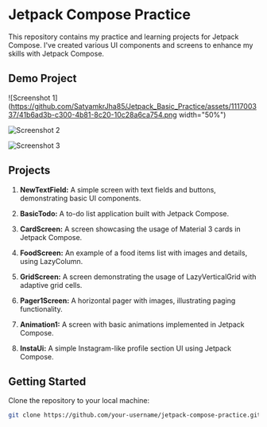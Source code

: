 # Jetpack Compose Practice

This repository contains my practice and learning projects for Jetpack Compose. I've created various UI components and screens to enhance my skills with Jetpack Compose.

## Demo Project

![Screenshot 1](https://github.com/SatyamkrJha85/Jetpack_Basic_Practice/assets/111700337/41b6ad3b-c300-4b81-8c20-10c28a6ca754.png width="50%")

![Screenshot 2](https://github.com/SatyamkrJha85/Jetpack_Basic_Practice/assets/111700337/b6ce3d57-112c-4116-a051-158b75fba062.png)

![Screenshot 3](https://github.com/SatyamkrJha85/Jetpack_Basic_Practice/assets/111700337/7c362e18-6e10-4a1a-b6bc-ecfba3b6e0bd.png)



## Projects

1. **NewTextField:** A simple screen with text fields and buttons, demonstrating basic UI components.

2. **BasicTodo:** A to-do list application built with Jetpack Compose.

3. **CardScreen:** A screen showcasing the usage of Material 3 cards in Jetpack Compose.

4. **FoodScreen:** An example of a food items list with images and details, using LazyColumn.

5. **GridScreen:** A screen demonstrating the usage of LazyVerticalGrid with adaptive grid cells.

6. **Pager1Screen:** A horizontal pager with images, illustrating paging functionality.

7. **Animation1:** A screen with basic animations implemented in Jetpack Compose.

8. **InstaUi:** A simple Instagram-like profile section UI using Jetpack Compose.

## Getting Started

Clone the repository to your local machine:

```bash
git clone https://github.com/your-username/jetpack-compose-practice.git

